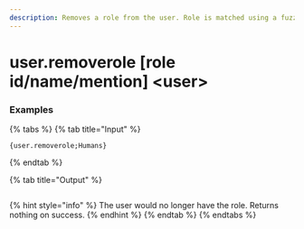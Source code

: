 ```yaml
---
description: Removes a role from the user. Role is matched using a fuzzy matcher.
---
```


# user.removerole [role id/name/mention] <user\>

### Examples

{% tabs %}
{% tab title="Input" %}

```text
{user.removerole;Humans}
```

{% endtab %}

{% tab title="Output" %}

```text

```

{% hint style="info" %}
The user would no longer have the role. Returns nothing on success.
{% endhint %}
{% endtab %}
{% endtabs %}
